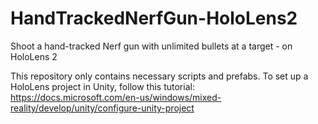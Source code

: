 # HandTrackedNerfGun-HoloLens2

Shoot a hand-tracked Nerf gun with unlimited bullets at a target - on HoloLens 2

This repository only contains necessary scripts and prefabs. To set up a HoloLens project in Unity, follow this tutorial: https://docs.microsoft.com/en-us/windows/mixed-reality/develop/unity/configure-unity-project 
